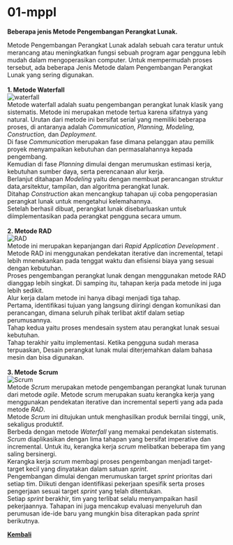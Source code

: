 # 01-mppl
**Beberapa jenis Metode Pengembangan Perangkat Lunak.**

Metode Pengembangan Perangkat Lunak adalah sebuah cara teratur untuk merancang atau meningkatkan fungsi sebuah program agar pengguna lebih mudah dalam mengoperasikan computer.
Untuk mempermudah proses tersebut, ada beberapa Jenis Metode dalam Pengembangan Perangkat Lunak yang sering digunakan. <br />
<br />
**1. Metode Waterfall**<br />
![waterfall](https://user-images.githubusercontent.com/75562356/135086720-44194d80-75d1-49bb-9616-70e00ae4498b.png) <br />
Metode waterfall adalah suatu pengembangan perangkat lunak klasik yang sistematis. Metode ini merupakan metode tertua karena sifatnya yang natural. Urutan dari metode ini bersifat serial yang memiliki beberapa proses, di antaranya adalah *Communication, Planning, Modeling, Construction,* dan *Deployment*.<br />
Di fase *Communication* merupakan fase dimana pelanggan atau pemilik proyek menyampaikan kebutuhan dan permasalahannya kepada pengembang.<br />
Kemudian di fase *Planning* dimulai dengan merumuskan estimasi kerja, kebutuhan sumber daya, serta perencanaan alur kerja.<br />
Berlanjut ditahapan *Modeling* yaitu dengan membuat perancangan struktur data,arsitektur, tampilan, dan algoritma perangkat lunak.<br />
Ditahap *Construction* akan mencangkup tahapan uji coba pengoperasian perangkat lunak untuk mengetahui kelemahannya.<br />
Setelah berhasil dibuat, perangkat lunak disebarluaskan untuk diimplementasikan pada perangkat pengguna secara umum.<br />
 <br />
**2. Metode RAD**<br />
![RAD](https://user-images.githubusercontent.com/75562356/135092038-06fe9914-44ec-45f7-9e9e-eeda7df8b3a4.png) <br />
Metode ini merupakan kepanjangan dari *Rapid Application Development* . Metode RAD ini menggunakan pendekatan iterative dan incremental, tetapi lebih mnenekankan pada tenggat waktu dan efisiensi biaya yang sesuai dengan kebutuhan. <br />
Proses pengembangan perangkat lunak dengan menggunakan metode RAD dianggap lebih singkat. Di samping itu, tahapan kerja pada metode ini juga lebih sedikit. <br />
Alur kerja dalam metode ini hanya dibagi menjadi tiga tahap. <br />
Pertama, identifikasi tujuan yang langsung diiringi dengan komunikasi dan perancangan, dimana seluruh pihak terlibat aktif dalam setiap perumusannya. <br />
Tahap kedua yaitu proses mendesain system atau perangkat lunak sesuai kebutuhan. <br />
Tahap terakhir yaitu implementasi. Ketika pengguna sudah merasa terpuaskan, Desain perangkat lunak mulai diterjemahkan dalam bahasa mesin dan bisa digunakan.<br />
<br />
**3. Metode Scrum**<br />
![Scrum](https://user-images.githubusercontent.com/75562356/135095522-2239cc39-47ef-41e4-8648-fa522464efd6.png) <br />
Metode *Scrum* merupakan metode pengembangan perangkat lunak turunan dari metode *agile*. Metode scrum merupakan suatu kerangka kerja yang menggunakan pendekatan iterative dan incremental seperti yang ada pada metode *RAD*.<br />
Metode *Scrum* ini ditujukan untuk menghasilkan produk bernilai tinggi, unik, sekaligus produktif. <br />
Berbeda dengan metode *Waterfall* yang memakai pendekatan sistematis. *Scrum* diaplikasikan dengan lima tahapan yang bersifat imperative dan incremental. Untuk itu, kerangka kerja *scrum* melibatkan beberapa tim yang saling bersinergi. <br />
Kerangka kerja *scrum* membagi proses pengembangan menjadi target-target kecil yang dinyatakan dalam satuan *sprint.*<br />
Pengembangan dimulai dengan merumuskan target *sprint* prioritas dari setiap tim. Diikuti dengan identifikasi pekerjaan spesifik serta proses pengerjaan sesuai target *sprint* yang telah ditentukan. <br />
Setiap *sprint* berakhir, tim yang terlibat selalu menyampaikan hasil pekerjaannya. Tahapan ini juga mencakup evaluasi menyeluruh dan perumusan ide-ide baru yang mungkin bisa diterapkan pada *sprint* berikutnya.

[**Kembali**](README.md)
